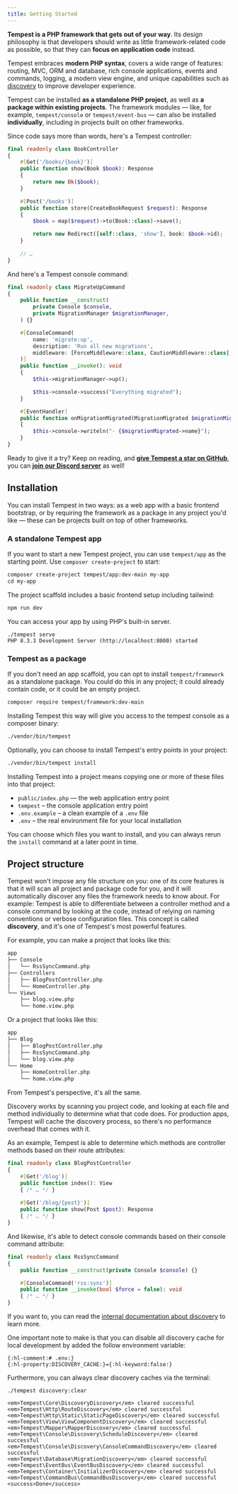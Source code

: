 ```yaml
---
title: Getting Started
---
```


**Tempest is a PHP framework that gets out of your way**. Its design philosophy is that developers should write as little framework-related code as possible, so that they can **focus on application code** instead.

Tempest embraces **modern PHP syntax**, covers a wide range of features: routing, MVC, ORM and database, rich console applications, events and commands, logging, a modern view engine, and unique capabilities such as [discovery](#content-a-basic-tempest-project) to improve developer experience.

Tempest can be installed **as a standalone PHP project**, as well as **a package within existing projects**. The framework modules — like, for example, `tempest/console` or `tempest/event-bus` — can also be installed **individually**, including in projects built on other frameworks.

Since code says more than words, here's a Tempest controller:

```php
final readonly class BookController
{
    #[Get('/books/{book}')]
    public function show(Book $book): Response
    {
        return new Ok($book);
    }

    #[Post('/books')]
    public function store(CreateBookRequest $request): Response
    {
        $book = map($request)->to(Book::class)->save();

        return new Redirect([self::class, 'show'], book: $book->id);
    }
    
    // …
}
```

And here's a Tempest console command:

```php
final readonly class MigrateUpCommand
{
    public function __construct(
        private Console $console,
        private MigrationManager $migrationManager,
    ) {}

    #[ConsoleCommand(
        name: 'migrate:up',
        description: 'Run all new migrations',
        middleware: [ForceMiddleware::class, CautionMiddleware::class],
    )]
    public function __invoke(): void
    {
        $this->migrationManager->up();

        $this->console->success("Everything migrated");
    }

    #[EventHandler]
    public function onMigrationMigrated(MigrationMigrated $migrationMigrated): void
    {
        $this->console->writeln("- {$migrationMigrated->name}");
    }
}
```

Ready to give it a try? Keep on reading, and [**give Tempest a star️ on GitHub**](https://github.com/tempestphp/tempest-framework), you can [**join our Discord server**](https://discord.gg/pPhpTGUMPQ) as well!

## Installation

You can install Tempest in two ways: as a web app with a basic frontend bootstrap, or by requiring the framework as a package in any project you'd like — these can be projects built on top of other frameworks.

### A standalone Tempest app

If you want to start a new Tempest project, you can use `tempest/app` as the starting point. Use `composer create-project` to start:

```txt
composer create-project tempest/app:dev-main my-app
cd my-app
```

The project scaffold includes a basic frontend setup including tailwind:

```txt
npm run dev
```

You can access your app by using PHP's built-in server.

```text
./tempest serve
PHP 8.3.3 Development Server (http://localhost:8000) started
```

### Tempest as a package

If you don't need an app scaffold, you can opt to install `tempest/framework` as a standalone package. You could do this in any project; it could already contain code, or it could be an empty project.

```txt
composer require tempest/framework:dev-main
```

Installing Tempest this way will give you access to the tempest console as a composer binary:

```txt
./vendor/bin/tempest
```

Optionally, you can choose to install Tempest's entry points in your project:

```txt
./vendor/bin/tempest install
```

Installing Tempest into a project means copying one or more of these files into that project:

- `public/index.php` — the web application entry point
- `tempest` – the console application entry point
- `.env.example` – a clean example of a `.env` file 
- `.env` – the real environment file for your local installation 

You can choose which files you want to install, and you can always rerun the `install` command at a later point in time.

## Project structure

Tempest won't impose any file structure on you: one of its core features is that it will scan all project and package code for you, and it will automatically discover any files the framework needs to know about. For example: Tempest is able to differentiate between a controller method and a console command by looking at the code, instead of relying on naming conventions or verbose configuration files. This concept is called **discovery**, and it's one of Tempest's most powerful features.

For example, you can make a project that looks like this:

```txt
app
├── Console
│   └── RssSyncCommand.php
├── Controllers
│   ├── BlogPostController.php
│   └── HomeController.php
└── Views
    ├── blog.view.php
    └── home.view.php
```

Or a project that looks like this:

```txt
app
├── Blog
│   ├── BlogPostController.php
│   ├── RssSyncCommand.php
│   └── blog.view.php
└── Home
    ├── HomeController.php
    └── home.view.php
```

From Tempest's perspective, it's all the same.

Discovery works by scanning you project code, and looking at each file and method individually to determine what that code does. For production apps, Tempest will cache the discovery process, so there's no performance overhead that comes with it.

As an example, Tempest is able to determine which methods are controller methods based on their route attributes:

```php
final readonly class BlogPostController
{
    #[Get('/blog')]
    public function index(): View
    { /* … */ }
    
    #[Get('/blog/{post}')]
    public function show(Post $post): Response
    { /* … */ }
}
```

And likewise, it's able to detect console commands based on their console command attribute:

```php
final readonly class RssSyncCommand
{
    public function __construct(private Console $console) {}

    #[ConsoleCommand('rss:sync')]
    public function __invoke(bool $force = false): void  
    { /* … */ }
}
```

If you want to, you can read the [internal documentation about discovery](/internals/02-discovery) to learn more.

One important note to make is that you can disable all discovery cache for local development by added the follow environment variable:

```env
{:hl-comment:# .env:}
{:hl-property:DISCOVERY_CACHE:}={:hl-keyword:false:}
```

Furthermore, you can always clear discovery caches via the terminal:

```console
./tempest discovery:clear

<em>Tempest\Core\DiscoveryDiscovery</em> cleared successful
<em>Tempest\Http\RouteDiscovery</em> cleared successful
<em>Tempest\Http\Static\StaticPageDiscovery</em> cleared successful
<em>Tempest\View\ViewComponentDiscovery</em> cleared successful
<em>Tempest\Mapper\MapperDiscovery</em> cleared successful
<em>Tempest\Console\Discovery\ScheduleDiscovery</em> cleared successful
<em>Tempest\Console\Discovery\ConsoleCommandDiscovery</em> cleared successful
<em>Tempest\Database\MigrationDiscovery</em> cleared successful
<em>Tempest\EventBus\EventBusDiscovery</em> cleared successful
<em>Tempest\Container\InitializerDiscovery</em> cleared successful
<em>Tempest\CommandBus\CommandBusDiscovery</em> cleared successful
<success>Done</success>
```